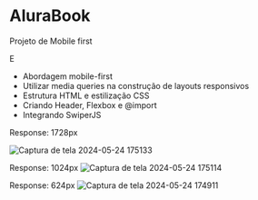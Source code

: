 # AluraBook
Projeto de Mobile first


E
* Abordagem mobile-first
* Utilizar media queries na construção de layouts responsivos
* Estrutura HTML e estilização CSS
* Criando Header, Flexbox e @import
* Integrando SwiperJS

Response: 1728px

![Captura de tela 2024-05-24 175133](https://github.com/Cleiton-Pr/AluraBook/assets/109486247/5df0377c-6268-4301-a51a-d0c599f0e76a)



Response: 1024px
![Captura de tela 2024-05-24 175114](https://github.com/Cleiton-Pr/AluraBook/assets/109486247/c76945af-3f94-4ba5-b67c-b4a14b743fae)


Response: 624px
![Captura de tela 2024-05-24 174911](https://github.com/Cleiton-Pr/AluraBook/assets/109486247/f98145d4-a650-4a0a-91fe-9eaae78b33f5)
